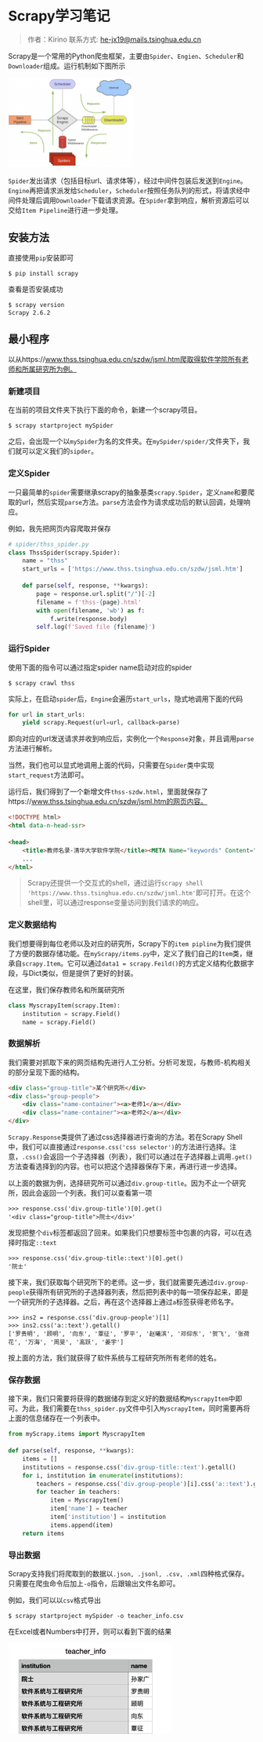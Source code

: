 # Scrapy学习笔记

> 作者：Kirino
> 联系方式: he-jx19@mails.tsinghua.edu.cn

Scrapy是一个常用的Python爬虫框架，主要由`Spider`、`Engien`、`Scheduler`和`Downloader`组成。运行机制如下图所示

<img src="img/structure.png" style="zoom: 25%;" />

`Spider`发出请求（包括目标url、请求体等），经过中间件包装后发送到`Engine`。`Engine`再把请求派发给`Scheduler`，`Scheduler`按照任务队列的形式，将请求经中间件处理后调用`Downloader`下载请求资源。在`Spider`拿到响应，解析资源后可以交给`Item Pipeline`进行进一步处理。

## 安装方法

直接使用`pip`安装即可

```shell
$ pip install scrapy
```

查看是否安装成功

```shell
$ scrapy version  
Scrapy 2.6.2
```

## 最小程序

以从https://www.thss.tsinghua.edu.cn/szdw/jsml.htm爬取得软件学院所有老师和所属研究所为例。

### 新建项目

在当前的项目文件夹下执行下面的命令，新建一个scrapy项目。

```shell
$ scrapy startproject mySpider
```

之后，会出现一个以`mySpider`为名的文件夹。在`mySpider/spider/`文件夹下，我们就可以定义我们的`sipder`。

### 定义Spider

一只最简单的`spider`需要继承scrapy的抽象基类`scrapy.Spider`，定义`name`和要爬取的url，然后实现`parse`方法。`parse`方法会作为请求成功后的默认回调，处理响应。

例如，我先把网页内容爬取并保存

```python
# spider/thss_spider.py
class ThssSpider(scrapy.Spider):
    name = "thss"
    start_urls = ['https://www.thss.tsinghua.edu.cn/szdw/jsml.htm']

    def parse(self, response, **kwargs):
        page = response.url.split("/")[-2]
        filename = f'thss-{page}.html'
        with open(filename, 'wb') as f:
            f.write(response.body)
        self.log(f'Saved file {filename}')
```

### 运行Spider

使用下面的指令可以通过指定spider name启动对应的spider

```shell
$ scrapy crawl thss
```

实际上，在启动`spider`后，`Engine`会遍历`start_urls`，隐式地调用下面的代码

```python
for url in start_urls:
    yield scrapy.Request(url=url, callback=parse) 
```

即向对应的url发送请求并收到响应后，实例化一个`Response`对象，并且调用`parse`方法进行解析。

当然，我们也可以显式地调用上面的代码，只需要在`Spider`类中实现`start_request`方法即可。

运行后，我们得到了一个新增文件`thss-szdw.html`，里面就保存了https://www.thss.tsinghua.edu.cn/szdw/jsml.htm的网页内容。

```html
<!DOCTYPE html>
<html data-n-head-ssr>

<head>
    <title>教师名录-清华大学软件学院</title><META Name="keywords" Content="清华大学软件学院,教师名录" />
    ...
</html>
```

> Scrapy还提供一个交互式的shell，通过运行`scrapy shell 'https://www.thss.tsinghua.edu.cn/szdw/jsml.htm'`即可打开。在这个shell里，可以通过response变量访问到我们请求的响应。

### 定义数据结构

我们想要得到每位老师以及对应的研究所，Scrapy下的`item pipline`为我们提供了方便的数据存储功能。在`myScrapy/items.py`中，定义了我们自己的`Item`类，继承自`scrapy.Item`。它可以通过`data1 = scrapy.Feild()`的方式定义结构化数据字段，与Dict类似，但是提供了更好的封装。

在这里，我们保存教师名和所属研究所

```python
class MyscrapyItem(scrapy.Item):
    institution = scrapy.Field()
    name = scrapy.Field()
```

### 数据解析

我们需要对抓取下来的网页结构先进行人工分析。分析可发现，与教师-机构相关的部分呈现下面的结构。

```html
<div class="group-title">某个研究所</div>
<div class="group-people">
    <div class="name-container"><a>老师1</a></div>
    <div class="name-container"><a>老师2</a></div>
</div>
```

`Scrapy.Response`类提供了通过css选择器进行查询的方法。若在Scrapy Shell中，我们可以直接通过`response.css('css selector')`的方法进行选择。注意，`.css()`会返回一个子选择器（列表），我们可以通过在子选择器上调用`.get()`方法查看选择到的内容。也可以把这个选择器保存下来，再进行进一步选择。

以上面的数据为例，选择研究所可以通过`div.group-title`。因为不止一个研究所，因此会返回一个列表。我们可以查看第一项

```shell
>>> response.css('div.group-title')[0].get()
'<div class="group-title">院士</div>'
```

发现把整个`div`标签都返回了回来。如果我们只想要标签中包裹的内容，可以在选择时指定`::text`

```shell
>>> response.css('div.group-title::text')[0].get()
'院士'
```

接下来，我们获取每个研究所下的老师。这一步，我们就需要先通过`div.group-people`获得所有研究所的子选择器列表，然后把列表中的每一项保存起来，即是一个研究所的子选择器。之后，再在这个选择器上通过`a`标签获得老师名字。

```shell
>>> ins2 = response.css('div.group-people')[1]
>>> ins2.css('a::text').getall()
['罗贵明', '顾明', '向东', '覃征', '罗平', '赵曦滨', '邓仰东', '贺飞', '张荷花', '万海', '周旻', '高跃', '姜宇']
```

按上面的方法，我们就获得了软件系统与工程研究所所有老师的姓名。

### 保存数据

接下来，我们只需要将获得的数据储存到定义好的数据结构`MyscrapyItem`中即可。为此，我们需要在`thss_spider.py`文件中引入`MyscrapyItem`，同时需要再将上面的信息储存在一个列表中。

```python
from myScrapy.items import MyscrapyItem

def parse(self, response, **kwargs):
    items = []
    institutions = response.css('div.group-title::text').getall()
    for i, institution in enumerate(institutions):
        teachers = response.css('div.group-people')[i].css('a::text').getall()
        for teacher in teachers:
            item = MyscrapyItem()
            item['name'] = teacher
            item['institution'] = institution
            items.append(item)
	return items
```

### 导出数据

Scrapy支持我们将爬取到的数据以`.json, .jsonl, .csv, .xml`四种格式保存。只需要在爬虫命令后加上`-o`指令，后跟输出文件名即可。

例如，我们可以以`csv`格式导出

```shell
$ scrapy startproject mySpider -o teacher_info.csv
```

在Excel或者Numbers中打开，则可以看到下面的结果

<img src="img/result.png" alt="截屏2022-08-09 00.14.58" style="zoom:50%;" />

